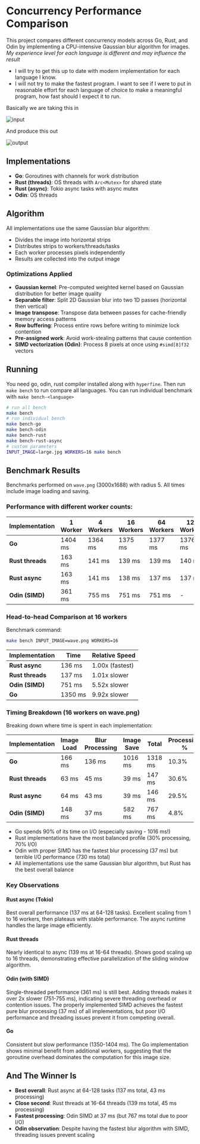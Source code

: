 # Concurrency Performance Comparison

This project compares different concurrency models across Go, Rust, and Odin by implementing a CPU-intensive Gaussian blur algorithm for images. *My experience level for each language is different and may influence the result*

- I will try to get this up to date with modern implementation for each language I know.
- I will not try to make the fastest program. I want to see if I were to put in reasonable effort for each language of choice to make a meaningful program, how fast should I expect it to run.

Basically we are taking this in

![input](input.png)

And produce this out

![output](output.png)

## Implementations

- **Go**: Goroutines with channels for work distribution
- **Rust (threads)**: OS threads with `Arc<Mutex>` for shared state
- **Rust (async)**: Tokio async tasks with async mutex
- **Odin**: OS threads

## Algorithm

All implementations use the same Gaussian blur algorithm:
- Divides the image into horizontal strips
- Distributes strips to workers/threads/tasks
- Each worker processes pixels independently
- Results are collected into the output image

### Optimizations Applied

- **Gaussian kernel**: Pre-computed weighted kernel based on Gaussian distribution for better image quality
- **Separable filter**: Split 2D Gaussian blur into two 1D passes (horizontal then vertical)
- **Image transpose**: Transpose data between passes for cache-friendly memory access patterns
- **Row buffering**: Process entire rows before writing to minimize lock contention
- **Pre-assigned work**: Avoid work-stealing patterns that cause contention
- **SIMD vectorization (Odin)**: Process 8 pixels at once using `#simd[8]f32` vectors

## Running

You need go, odin, rust compiler installed along with `hyperfine`. Then run `make bench` to run compare all languages. You can run individual benchmark with `make bench-<language>`
```bash
# run all bench
make bench
# run individual bench
make bench-go
make bench-odin
make bench-rust
make bench-rust-async
# custom parameters
INPUT_IMAGE=large.jpg WORKERS=16 make bench
```

## Benchmark Results

Benchmarks performed on `wave.png` (3000x1688) with radius 5. All times include image loading and saving.

### Performance with different worker counts:

| Implementation | 1 Worker | 4 Workers | 16 Workers | 64 Workers | 128 Workers | Best Performance |
|---------------|----------|-----------|------------|------------|-------------|------------------|
| **Go** | 1404 ms | 1364 ms | 1375 ms | 1377 ms | 1376 ms | 4 workers |
| **Rust threads** | 163 ms | 141 ms | 139 ms | 139 ms | 140 ms | 16-64 threads |
| **Rust async** | 163 ms | 141 ms | 138 ms | 137 ms | 137 ms | 64-128 tasks |
| **Odin (SIMD)** | 361 ms | 755 ms | 751 ms | 751 ms | - | 1 thread (!) |

### Head-to-head Comparison at 16 workers

Benchmark command:
```bash
make bench INPUT_IMAGE=wave.png WORKERS=16
```

| Implementation | Time | Relative Speed |
|----------------|------|----------------|
| **Rust async** | 136 ms | 1.00x (fastest) |
| **Rust threads** | 137 ms | 1.01x slower |
| **Odin (SIMD)** | 751 ms | 5.52x slower |
| **Go** | 1350 ms | 9.92x slower |

### Timing Breakdown (16 workers on wave.png)

Breaking down where time is spent in each implementation:

| Implementation | Image Load | Blur Processing | Image Save | Total | Processing % |
|----------------|------------|-----------------|------------|-------|--------------|
| **Go** | 166 ms | 136 ms | 1016 ms | 1318 ms | 10.3% |
| **Rust threads** | 63 ms | 45 ms | 39 ms | 147 ms | 30.6% |
| **Rust async** | 64 ms | 43 ms | 39 ms | 146 ms | 29.5% |
| **Odin (SIMD)** | 148 ms | 37 ms | 582 ms | 767 ms | 4.8% |

- Go spends 90% of its time on I/O (especially saving - 1016 ms!)
- Rust implementations have the most balanced profile (30% processing, 70% I/O)
- Odin with proper SIMD has the fastest blur processing (37 ms) but terrible I/O performance (730 ms total)
- All implementations use the same Gaussian blur algorithm, but Rust has the best overall balance

### Key Observations

#### Rust async (Tokio)
Best overall performance (137 ms at 64-128 tasks). Excellent scaling from 1 to 16 workers, then plateaus with stable performance. The async runtime handles the large image efficiently.

#### Rust threads
Nearly identical to async (139 ms at 16-64 threads). Shows good scaling up to 16 threads, demonstrating effective parallelization of the sliding window algorithm.

#### Odin (with SIMD)
Single-threaded performance (361 ms) is still best. Adding threads makes it over 2x slower (751-755 ms), indicating severe threading overhead or contention issues. The properly implemented SIMD achieves the fastest pure blur processing (37 ms) of all implementations, but poor I/O performance and threading issues prevent it from competing overall.

#### Go
Consistent but slow performance (1350-1404 ms). The Go implementation shows minimal benefit from additional workers, suggesting that the goroutine overhead dominates the computation for this image size.

## And The Winner Is

- **Best overall**: Rust async at 64-128 tasks (137 ms total, 43 ms processing)
- **Close second**: Rust threads at 16-64 threads (139 ms total, 45 ms processing)
- **Fastest processing**: Odin SIMD at 37 ms (but 767 ms total due to poor I/O)
- **Odin observation**: Despite having the fastest blur algorithm with SIMD, threading issues prevent scaling
